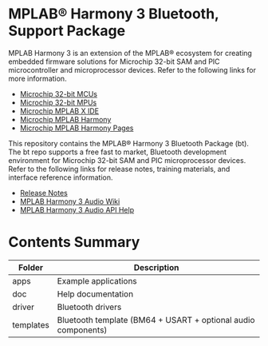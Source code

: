 # MPLAB® Harmony 3 Bluetooth, Support Package

MPLAB Harmony 3 is an extension of the MPLAB® ecosystem for creating
embedded firmware solutions for Microchip 32-bit SAM and PIC microcontroller
and microprocessor devices.  Refer to the following links for more information.

 - [Microchip 32-bit MCUs](https://www.microchip.com/design-centers/32-bit)
 - [Microchip 32-bit MPUs](https://www.microchip.com/design-centers/32-bit-mpus)
 - [Microchip MPLAB X IDE](https://www.microchip.com/mplab/mplab-x-ide)
 - [Microchip MPLAB Harmony](https://www.microchip.com/mplab/mplab-harmony)
 - [Microchip MPLAB Harmony Pages](https://microchip-mplab-harmony.github.io/)

This repository contains the MPLAB® Harmony 3 Bluetooth Package (bt).  The
bt repo supports a free fast to market, Bluetooth development environment for Microchip 32-bit SAM and PIC microprocessor devices.  Refer to
the following links for release notes, training materials, and interface
reference information.

 - [Release Notes](./release_notes.md)
 - [MPLAB Harmony 3 Audio Wiki](https://github.com/Microchip-MPLAB-Harmony/bt/wiki)
 - [MPLAB Harmony 3 Audio API Help](https://microchip-mplab-harmony.github.io/bt)

# Contents Summary

| Folder | Description |
| --- | --- |
| apps | Example applications |
| doc | Help documentation |
| driver | Bluetooth drivers |
| templates | Bluetooth template (BM64 + USART + optional audio components) |


